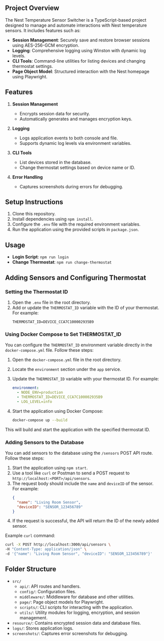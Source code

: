 ## Project Overview

The Nest Temperature Sensor Switcher is a TypeScript-based project designed to manage and automate interactions with Nest temperature sensors. It includes features such as:

- **Session Management**: Securely save and restore browser sessions using AES-256-GCM encryption.
- **Logging**: Comprehensive logging using Winston with dynamic log levels.
- **CLI Tools**: Command-line utilities for listing devices and changing thermostat settings.
- **Page Object Model**: Structured interaction with the Nest homepage using Playwright.

## Features

1. **Session Management**
   - Encrypts session data for security.
   - Automatically generates and manages encryption keys.

2. **Logging**
   - Logs application events to both console and file.
   - Supports dynamic log levels via environment variables.

3. **CLI Tools**
   - List devices stored in the database.
   - Change thermostat settings based on device name or ID.

4. **Error Handling**
   - Captures screenshots during errors for debugging.

## Setup Instructions

1. Clone this repository.
2. Install dependencies using `npm install`.
3. Configure the `.env` file with the required environment variables.
4. Run the application using the provided scripts in `package.json`.

## Usage

- **Login Script**: `npm run login`
- **Change Thermostat**: `npm run change-thermostat`

## Adding Sensors and Configuring Thermostat

### Setting the Thermostat ID

1. Open the `.env` file in the root directory.
2. Add or update the `THERMOSTAT_ID` variable with the ID of your thermostat. For example:
   ```env
   THERMOSTAT_ID=DEVICE_CCA7C100002935B9
   ```

### Using Docker Compose to Set THERMOSTAT_ID

You can configure the `THERMOSTAT_ID` environment variable directly in the `docker-compose.yml` file. Follow these steps:

1. Open the `docker-compose.yml` file in the root directory.
2. Locate the `environment` section under the `app` service.
3. Update the `THERMOSTAT_ID` variable with your thermostat ID. For example:
   ```yaml
   environment:
     - NODE_ENV=production
     - THERMOSTAT_ID=DEVICE_CCA7C100002935B9
     - LOG_LEVEL=info
   ```

4. Start the application using Docker Compose:
   ```bash
   docker-compose up --build
   ```

This will build and start the application with the specified thermostat ID.

### Adding Sensors to the Database

You can add sensors to the database using the `/sensors` POST API route. Follow these steps:

1. Start the application using `npm start`.
2. Use a tool like `curl` or Postman to send a POST request to `http://localhost:<PORT>/api/sensors`.
3. The request body should include the `name` and `deviceID` of the sensor. For example:
   ```json
   {
     "name": "Living Room Sensor",
     "deviceID": "SENSOR_123456789"
   }
   ```
4. If the request is successful, the API will return the ID of the newly added sensor.

Example `curl` command:
```bash
curl -X POST http://localhost:3000/api/sensors \
-H "Content-Type: application/json" \
-d '{"name": "Living Room Sensor", "deviceID": "SENSOR_123456789"}'
```

## Folder Structure

- `src/`
  - `api/`: API routes and handlers.
  - `config/`: Configuration files.
  - `middleware/`: Middleware for database and other utilities.
  - `page/`: Page object models for Playwright.
  - `scripts/`: CLI scripts for interacting with the application.
  - `utils/`: Utility modules for logging, encryption, and session management.
- `resource/`: Contains encrypted session data and database files.
- `logs/`: Stores application logs.
- `screenshots/`: Captures error screenshots for debugging.